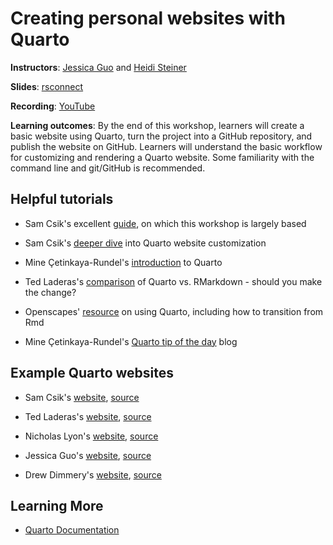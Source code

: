 # Creating personal websites with Quarto

**Instructors**: [Jessica Guo](mailto:jessicaguo@arizona.edu) and [Heidi Steiner](mailto:heidisteiner@arizona.edu)

**Slides**: [rsconnect](https://viz.datascience.arizona.edu/quarto-websites/)

**Recording**: [YouTube](https://youtu.be/GsoBkxrK9Vg)

**Learning outcomes**: By the end of this workshop, learners will create a basic website using Quarto, turn the project into a GitHub repository, and publish the website on GitHub. Learners will understand the basic workflow for customizing and rendering a Quarto website. Some familiarity with the command line and git/GitHub is recommended.

## Helpful tutorials

-   Sam Csik's excellent [guide](https://ucsb-meds.github.io/creating-quarto-websites/), on which this workshop is largely based

-   Sam Csik's [deeper dive](https://ucsb-meds.github.io/customizing-quarto-websites/#/title-slide) into Quarto website customization

-   Mine Çetinkaya-Rundel's [introduction](https://mine-cetinkaya-rundel.github.io/2022-repro-toronto/#/title-slide) to Quarto

-   Ted Laderas's [comparison](https://laderast.github.io/qmd_rmd/#/title-slide) of Quarto vs. RMarkdown - should you make the change?

-   Openscapes' [resource](https://openscapes.github.io/quarto-website-tutorial/) on using Quarto, including how to transition from Rmd

-   Mine Çetinkaya-Rundel's [Quarto tip of the day](https://mine-cetinkaya-rundel.github.io/quarto-tip-a-day/) blog

## Example Quarto websites

-   Sam Csik's [website](https://samanthacsik.github.io/), [source](https://github.com/samanthacsik/samanthacsik.github.io)

-   Ted Laderas's [website](https://laderast.github.io/), [source](https://github.com/laderast/laderast.github.io)

-   Nicholas Lyon's [website](https://njlyon0.github.io/), [source](https://github.com/njlyon0/njlyon0.github.io)

-   Jessica Guo's [website](https://jessicaguo.github.io/), [source](https://github.com/jessicaguo/jessicaguo.github.io)

-   Drew Dimmery's [website](https://ddimmery.com/), [source](https://github.com/ddimmery/quarto-website)

## Learning More

- [Quarto Documentation](https://quarto.org/docs/websites/#learning-more)